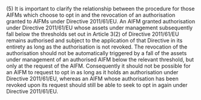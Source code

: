 (5) It is important to clarify the relationship between the procedure for those AIFMs which choose to opt in and the revocation of an authorisation granted to AIFMs under Directive 2011/61/EU. An AIFM granted authorisation under Directive 2011/61/EU whose assets under management subsequently fall below the thresholds set out in Article 3(2) of Directive 2011/61/EU remains authorised and subject to the application of that Directive in its entirety as long as the authorisation is not revoked. The revocation of the authorisation should not be automatically triggered by a fall of the assets under management of an authorised AIFM below the relevant threshold, but only at the request of the AIFM. Consequently it should not be possible for an AIFM to request to opt in as long as it holds an authorisation under Directive 2011/61/EU, whereas an AIFM whose authorisation has been revoked upon its request should still be able to seek to opt in again under Directive 2011/61/EU.